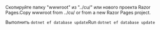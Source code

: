 <span data-ttu-id="72025-101">Скопируйте папку "wwwroot" из "../cu/" или нового проекта Razor Pages.</span><span class="sxs-lookup"><span data-stu-id="72025-101">Copy wwwroot from ../cu/ or from a new Razor Pages project.</span></span>

<span data-ttu-id="72025-102">Выполнить `dotnet ef database update`</span><span class="sxs-lookup"><span data-stu-id="72025-102">Run `dotnet ef database update`</span></span>
